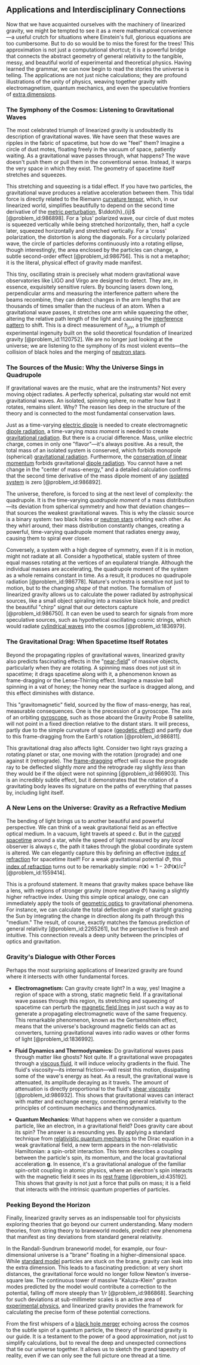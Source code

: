 ## Applications and Interdisciplinary Connections

Now that we have acquainted ourselves with the machinery of linearized gravity, we might be tempted to see it as a mere mathematical convenience—a useful crutch for situations where Einstein's full, glorious equations are too cumbersome. But to do so would be to miss the forest for the trees! This approximation is not just a computational shortcut; it is a powerful bridge that connects the abstract geometry of general relativity to the tangible, messy, and beautiful world of experimental and theoretical physics. Having learned the grammar, we can now begin to read the stories the universe is telling. The applications are not just niche calculations; they are profound illustrations of the unity of physics, weaving together gravity with electromagnetism, quantum mechanics, and even the speculative frontiers of [extra dimensions](@article_id:160325).

### The Symphony of the Cosmos: Listening to Gravitational Waves

The most celebrated triumph of linearized gravity is undoubtedly its description of gravitational waves. We have seen that these waves are ripples in the fabric of spacetime, but how do we "feel" them? Imagine a circle of dust motes, floating freely in the vacuum of space, patiently waiting. As a gravitational wave passes through, what happens? The wave doesn't push them or pull them in the conventional sense. Instead, it warps the very space in which they exist. The geometry of spacetime itself stretches and squeezes.

This stretching and squeezing is a tidal effect. If you have two particles, the gravitational wave produces a relative acceleration between them. This tidal force is directly related to the Riemann [curvature tensor](@article_id:180889), which, in our linearized world, simplifies beautifully to depend on the second time derivative of the [metric perturbation](@article_id:157404), $\ddot{h}_{ij}$ [@problem_id:986898]. For a 'plus' polarized wave, our circle of dust motes is squeezed vertically while being stretched horizontally, then, half a cycle later, squeezed horizontally and stretched vertically. For a 'cross' polarization, the distortion is along the diagonals. For a circularly polarized wave, the circle of particles deforms continuously into a rotating ellipse, though interestingly, the area enclosed by the particles can change, a subtle second-order effect [@problem_id:986756]. This is not a metaphor; it is the literal, physical effect of gravity made manifest.

This tiny, oscillating strain is precisely what modern gravitational wave observatories like LIGO and Virgo are designed to detect. They are, in essence, exquisitely sensitive rulers. By bouncing lasers down long, perpendicular arms and measuring the interference pattern where the beams recombine, they can detect changes in the arm lengths that are thousands of times smaller than the nucleus of an atom. When a gravitational wave passes, it stretches one arm while squeezing the other, altering the relative path length of the light and causing the [interference pattern](@article_id:180885) to shift. This is a direct measurement of $h_{\mu\nu}$, a triumph of experimental ingenuity built on the solid theoretical foundation of linearized gravity [@problem_id:1120752]. We are no longer just looking at the universe; we are listening to the symphony of its most violent events—the collision of black holes and the merging of [neutron stars](@article_id:139189).

### The Sources of the Music: Why the Universe Sings in Quadrupole

If gravitational waves are the music, what are the instruments? Not every moving object radiates. A perfectly spherical, pulsating star would not emit gravitational waves. An isolated, spinning sphere, no matter how fast it rotates, remains silent. Why? The reason lies deep in the structure of the theory and is connected to the most fundamental conservation laws.

Just as a time-varying [electric dipole](@article_id:262764) is needed to create electromagnetic [dipole radiation](@article_id:271413), a time-varying *mass moment* is needed to create [gravitational radiation](@article_id:265530). But there is a crucial difference. Mass, unlike electric charge, comes in only one "flavor"—it's always positive. As a result, the total mass of an isolated system is conserved, which forbids monopole (spherical) [gravitational radiation](@article_id:265530). Furthermore, the [conservation of linear momentum](@article_id:165223) forbids gravitational [dipole radiation](@article_id:271413). You cannot have a net change in the "center of mass-energy," and a detailed calculation confirms that the second time derivative of the mass dipole moment of any [isolated system](@article_id:141573) is zero [@problem_id:986892].

The universe, therefore, is forced to sing at the next level of complexity: the quadrupole. It is the time-varying *quadrupole moment* of a mass distribution—its deviation from spherical symmetry and how that deviation changes—that sources the weakest gravitational waves. This is why the classic source is a binary system: two black holes or [neutron stars](@article_id:139189) orbiting each other. As they whirl around, their mass distribution constantly changes, creating a powerful, time-varying quadrupole moment that radiates energy away, causing them to spiral ever closer.

Conversely, a system with a high degree of symmetry, even if it is in motion, might not radiate at all. Consider a hypothetical, stable system of three equal masses rotating at the vertices of an equilateral triangle. Although the individual masses are accelerating, the quadrupole moment of the system as a whole remains constant in time. As a result, it produces no quadrupole radiation [@problem_id:986778]. Nature's orchestra is sensitive not just to motion, but to the changing *shape* of that motion. The formalism of linearized gravity allows us to calculate the power radiated by astrophysical sources, like a small object spiraling into a massive black hole, and predict the beautiful "chirp" signal that our detectors capture [@problem_id:986750]. It can even be used to search for signals from more speculative sources, such as hypothetical oscillating cosmic strings, which would radiate [cylindrical waves](@article_id:189759) into the cosmos [@problem_id:1836979].

### The Gravitational Drag: When Spacetime Itself Rotates

Beyond the propagating ripples of gravitational waves, linearized gravity also predicts fascinating effects in the "[near-field](@article_id:269286)" of massive objects, particularly when they are rotating. A spinning mass does not just sit in spacetime; it drags spacetime along with it, a phenomenon known as frame-dragging or the Lense-Thirring effect. Imagine a massive ball spinning in a vat of honey; the honey near the surface is dragged along, and this effect diminishes with distance.

This "gravitomagnetic" field, sourced by the flow of mass-energy, has real, measurable consequences. One is the precession of a gyroscope. The axis of an orbiting [gyroscope](@article_id:172456), such as those aboard the Gravity Probe B satellite, will not point in a fixed direction relative to the distant stars. It will precess, partly due to the simple curvature of space ([geodetic effect](@article_id:261632)) and partly due to this frame-dragging from the Earth's rotation [@problem_id:986811].

This gravitational drag also affects light. Consider two light rays grazing a rotating planet or star, one moving with the rotation (prograde) and one against it (retrograde). The [frame-dragging](@article_id:159698) effect will cause the prograde ray to be deflected slightly *more* and the retrograde ray slightly *less* than they would be if the object were not spinning [@problem_id:986903]. This is an incredibly subtle effect, but it demonstrates that the rotation of a gravitating body leaves its signature on the paths of everything that passes by, including light itself.

### A New Lens on the Universe: Gravity as a Refractive Medium

The bending of light brings us to another beautiful and powerful perspective. We can think of a weak gravitational field as an effective optical medium. In a vacuum, light travels at speed $c$. But in the [curved spacetime](@article_id:184444) around a star, while the speed of light measured by any *local* observer is always $c$, the path it takes through the global coordinate system is altered. We can elegantly capture this by defining an effective [index of refraction](@article_id:168416) for spacetime itself! For a weak gravitational potential $\Phi$, this [index of refraction](@article_id:168416) turns out to be remarkably simple: $n(\mathbf{x}) \approx 1 - 2\Phi(\mathbf{x})/c^2$ [@problem_id:1559414].

This is a profound statement. It means that gravity makes space behave like a lens, with regions of stronger gravity (more negative $\Phi$) having a slightly higher refractive index. Using this simple optical analogy, one can immediately apply the tools of [geometric optics](@article_id:174534) to gravitational phenomena. For instance, we can calculate the total deflection angle of starlight grazing the Sun by integrating the change in direction along its path through this "medium." The result, of course, exactly matches the famous prediction of general relativity [@problem_id:2265261], but the perspective is fresh and intuitive. This connection reveals a deep unity between the principles of optics and gravitation.

### Gravity's Dialogue with Other Forces

Perhaps the most surprising applications of linearized gravity are found where it intersects with other fundamental forces.

*   **Electromagnetism:** Can gravity create light? In a way, yes! Imagine a region of space with a strong, static magnetic field. If a gravitational wave passes through this region, its stretching and squeezing of spacetime can perturb the [magnetic field lines](@article_id:267798) in just such a way as to generate a propagating electromagnetic wave of the same frequency. This remarkable phenomenon, known as the Gertsenshtein effect, means that the universe's background magnetic fields can act as converters, turning gravitational waves into radio waves or other forms of light [@problem_id:1836992].

*   **Fluid Dynamics and Thermodynamics:** Do gravitational waves pass through matter like ghosts? Not quite. If a gravitational wave propagates through a [viscous fluid](@article_id:171498), it will induce velocity gradients in the fluid. The fluid's viscosity—its internal friction—will resist this motion, dissipating some of the wave's energy as heat. As a result, the gravitational wave is attenuated, its amplitude decaying as it travels. The amount of attenuation is directly proportional to the fluid's [shear viscosity](@article_id:140552) [@problem_id:986932]. This shows that gravitational waves can interact with matter and exchange energy, connecting general relativity to the principles of continuum mechanics and thermodynamics.

*   **Quantum Mechanics:** What happens when we consider a quantum particle, like an electron, in a gravitational field? Does gravity care about its spin? The answer is a resounding yes. By applying a standard technique from [relativistic quantum mechanics](@article_id:148149) to the Dirac equation in a weak gravitational field, a new term appears in the non-relativistic Hamiltonian: a spin-orbit interaction. This term describes a coupling between the particle's spin, its momentum, and the local gravitational acceleration $\mathbf{g}$. In essence, it's a gravitational analogue of the familiar spin-orbit coupling in atomic physics, where an electron's spin interacts with the magnetic field it sees in its [rest frame](@article_id:262209) [@problem_id:435192]. This shows that gravity is not just a force that pulls on mass; it is a field that interacts with the intrinsic quantum properties of particles.

### Peeking Beyond the Horizon

Finally, linearized gravity serves as an indispensable tool for physicists exploring theories that go beyond our current understanding. Many modern theories, from string theory to braneworld models, predict new phenomena that manifest as tiny deviations from standard general relativity.

In the Randall-Sundrum braneworld model, for example, our four-dimensional universe is a "brane" floating in a higher-dimensional space. While [standard model](@article_id:136930) particles are stuck on the brane, gravity can leak into the extra dimension. This leads to a fascinating prediction: at very short distances, the gravitational force would no longer follow Newton's inverse-square law. The continuous tower of massive "Kaluza-Klein" graviton modes predicted by the model would contribute a correction to the potential, falling off more steeply than $1/r$ [@problem_id:986868]. Searching for such deviations at sub-millimeter scales is an active area of [experimental physics](@article_id:264303), and linearized gravity provides the framework for calculating the precise form of these potential corrections.

From the first whispers of a [black hole merger](@article_id:146154) echoing across the cosmos to the subtle spin of a quantum particle, the theory of linearized gravity is our guide. It is a testament to the power of a good approximation, not just to simplify calculations, but to reveal the deep and unexpected connections that tie our universe together. It allows us to sketch the grand tapestry of reality, even if we can only see the full picture one thread at a time.